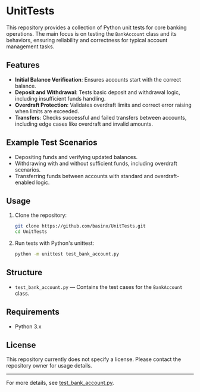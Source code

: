 # UnitTests

This repository provides a collection of Python unit tests for core banking operations. The main focus is on testing the `BankAccount` class and its behaviors, ensuring reliability and correctness for typical account management tasks.

## Features

- **Initial Balance Verification**: Ensures accounts start with the correct balance.
- **Deposit and Withdrawal**: Tests basic deposit and withdrawal logic, including insufficient funds handling.
- **Overdraft Protection**: Validates overdraft limits and correct error raising when limits are exceeded.
- **Transfers**: Checks successful and failed transfers between accounts, including edge cases like overdraft and invalid amounts.

## Example Test Scenarios

- Depositing funds and verifying updated balances.
- Withdrawing with and without sufficient funds, including overdraft scenarios.
- Transferring funds between accounts with standard and overdraft-enabled logic.

## Usage

1. Clone the repository:
    ```sh
    git clone https://github.com/basinx/UnitTests.git
    cd UnitTests
    ```
2. Run tests with Python's unittest:
    ```sh
    python -m unittest test_bank_account.py
    ```

## Structure

- `test_bank_account.py` — Contains the test cases for the `BankAccount` class.

## Requirements

- Python 3.x

## License

This repository currently does not specify a license. Please contact the repository owner for usage details.

---

For more details, see [test_bank_account.py](https://github.com/basinx/UnitTests/blob/main/test_bank_account.py).
